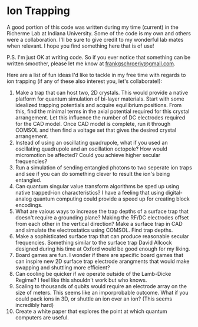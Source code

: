 # Ion Trapping

A good portion of this code was written during my time (current) in the Richerme Lab at Indiana University. Some of the code is my own and others were a collaboration. I'll be sure to give credit to my wonderful lab mates when relevant. I hope you find something here that is of use! 

P.S. I'm just OK at writing code. So if you ever notice that something can be written smoother, please let me know at frankgschroeriv@gmail.com.

Here are a list of fun ideas I'd like to tackle in my free time with regards to ion trapping  (if any of these also interest you, let's collaborate!):
1) Make a trap that can host two, 2D crystals. This would provide a native platform for quantum simulation of bi-layer materials. Start with some idealized trapping potentials and acquire equilibrium positions. From this, find the minimal terms in the axial potential required for this crystal arrangement. Let this influence the number of DC electrodes required for the CAD model. Once CAD model is complete, run it through COMSOL and then find a voltage set that gives the desired crystal arrangement. 
2) Instead of using an oscillating quadrupole, what if you used an oscillating quadrupole and an oscillation octopole? How would micromotion be affected? Could you achieve higher secular frequencies?
3) Run a simulation of sending entangled photons to two seperate ion traps and see if you can do something clever to result the ion's being entangled.
4) Can quantum singular value transform algorithms be sped up using native trapped-ion characteristics? I have a feeling that using digital-analog quantum computing could provide a speed up for creating block encodings.
5) What are vaious ways to increase the trap depths of a surface trap that doesn't require a grounding plane? Making the RF/DC electrodes offset from each other in the vertical direction? Make a surface trap in CAD and simulate the electrostatics using COMSOL. Find trap depths.
6) Make a sophisticated surface trap that can produce reasonable secular frequencies. Something similar to the surface trap David Allcock designed during his time at Oxford would be good enough for my liking.
7) Board games are fun. I wonder if there are specific board games that can inspire new 2D surface trap electrode arangments that would make swapping and shuttling more efficient?
8) Can cooling be quicker if we operate outside of the Lamb-Dicke Regime? I feel like this shouldn't work but who knows.
9) Scaling to thousands of qubits would require an electrode array on the size of meters. This seems like an imporprobable outcome. What if you could pack ions in 3D, or shuttle an ion over an ion? (This seems incredibly hard)
10) Create a white paper that explores the point at which quantum computers are useful. 





